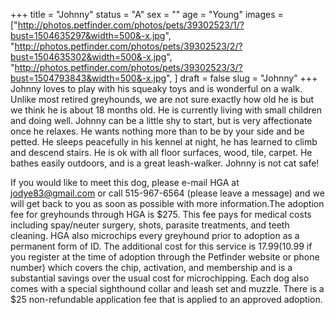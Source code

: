 +++
title = "Johnny"
status = "A"
sex = ""
age = "Young"
images = ["http://photos.petfinder.com/photos/pets/39302523/1/?bust=1504635297&width=500&-x.jpg",
"http://photos.petfinder.com/photos/pets/39302523/2/?bust=1504635302&width=500&-x.jpg",
"http://photos.petfinder.com/photos/pets/39302523/3/?bust=1504793843&width=500&-x.jpg",
]
draft = false
slug = "Johnny"
+++
Johnny loves to play with his squeaky toys and is wonderful on a walk. Unlike most retired greyhounds, we are not sure exactly how old he is but we think he is about 18 months old.  He is currently living with small children and doing well.  Johnny can be a little shy to start, but is very affectionate once he relaxes. He wants nothing more than to be by your side and be petted.  He sleeps peacefully in his kennel at night, he has learned to climb and descend stairs. He is ok with all floor surfaces, wood, tile, carpet. He bathes easily outdoors, and is a great leash-walker. Johnny is not cat safe!

If you would like to meet this dog, please e-mail HGA at jodye83@gmail.com or call 515-967-6564 (please leave a message) and we will get back to you as soon as possible with more information.The adoption fee for greyhounds through HGA is $275. This fee pays for medical costs including spay/neuter surgery, shots, parasite treatments, and teeth cleaning. HGA also microchips every greyhound prior to adoption as a permanent form of ID. The additional cost for this service is $17.99 ($10.99 if you register at the time of adoption through the Petfinder website or phone number) which covers the chip, activation, and membership and is a substantial savings over the usual cost for microchipping. Each dog also comes with a special sighthound collar and leash set and muzzle. There is a $25 non-refundable application fee that is applied to an approved adoption.
